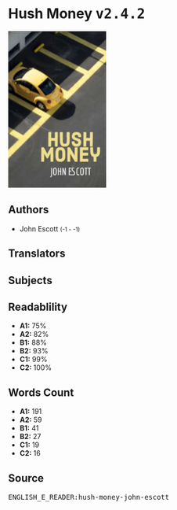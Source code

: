 # Hush Money <kbd>v2.4.2</kbd>

![](./cover.medium.jpg "")

## Authors


 - John Escott <small>(-1 - -1)</small>

## Translators



## Subjects



## Readablility


 - **A1:** 75%
 - **A2:** 82%
 - **B1:** 88%
 - **B2:** 93%
 - **C1:** 99%
 - **C2:** 100%

## Words Count


 - **A1:** 191
 - **A2:** 59
 - **B1:** 41
 - **B2:** 27
 - **C1:** 19
 - **C2:** 16

## Source


<kbd>ENGLISH_E_READER:hush-money-john-escott</kbd>
